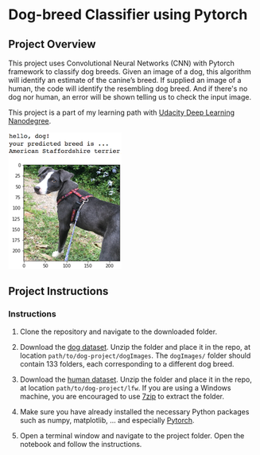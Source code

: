 [//]: # (Image References)

[image1]: ./images/sample_dog_output.png "Sample Output"
[image2]: ./images/vgg16_model.png "VGG-16 Model Layers"
[image3]: ./images/vgg16_model_draw.png "VGG16 Model Figure"

# Dog-breed Classifier using Pytorch

## Project Overview

This project uses Convolutional Neural Networks (CNN) with Pytorch framework to classify dog breeds. Given an image of a dog, this algorithm will identify an estimate of the canine’s breed.  If supplied an image of a human, the code will identify the resembling dog breed. And if there's no dog nor human, an error will be shown telling us to check the input image.

This project is a part of my learning path with [Udacity Deep Learning Nanodegree](https://www.udacity.com/course/deep-learning-nanodegree--nd101).

![Sample Output][image1]


## Project Instructions

### Instructions

1. Clone the repository and navigate to the downloaded folder.

2. Download the [dog dataset](https://s3-us-west-1.amazonaws.com/udacity-aind/dog-project/dogImages.zip).  Unzip the folder and place it in the repo, at location `path/to/dog-project/dogImages`.  The `dogImages/` folder should contain 133 folders, each corresponding to a different dog breed.

3. Download the [human dataset](http://vis-www.cs.umass.edu/lfw/lfw.tgz).  Unzip the folder and place it in the repo, at location `path/to/dog-project/lfw`.  If you are using a Windows machine, you are encouraged to use [7zip](http://www.7-zip.org/) to extract the folder. 

4. Make sure you have already installed the necessary Python packages such as numpy, matplotlib, ... and especially [Pytorch](https://pytorch.org).

5. Open a terminal window and navigate to the project folder. Open the notebook and follow the instructions.

